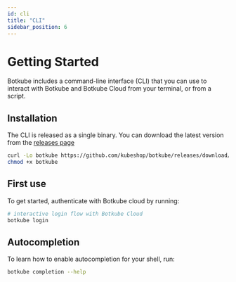 ```yaml
---
id: cli
title: "CLI"
sidebar_position: 6
---
```


# Getting Started

Botkube includes a command-line interface (CLI) that you can use to interact with Botkube and Botkube Cloud from your terminal, or from a script.

## Installation

The CLI is released as a single binary. You can download the latest version from the [releases page](https://github.com/kubeshop/botkube/releases)


```bash
curl -Lo botkube https://github.com/kubeshop/botkube/releases/download/v1.1.1/botkube_linux_amd64
chmod +x botkube
```

## First use

To get started, authenticate with Botkube cloud by running:

```bash
# interactive login flow with Botkube Cloud
botkube login
```

## Autocompletion

To learn how to enable autocompletion for your shell, run:

```bash
botkube completion --help
```
